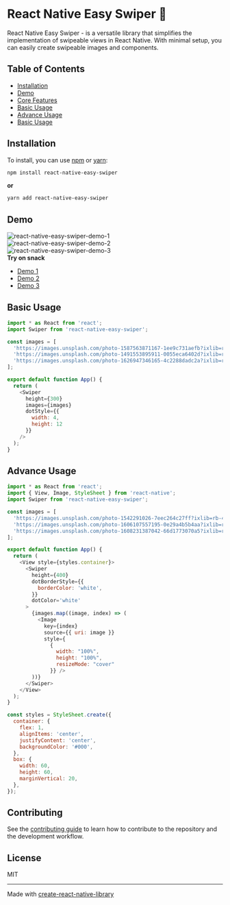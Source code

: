 # React Native Easy Swiper 🚀

React Native Easy Swiper - is a versatile library that simplifies the implementation of swipeable views in React Native. With minimal setup, you can easily create swipeable images and components.

## Table of Contents
- [Installation](https://github.com/K-H-Rayhan/react-native-easy-swiper#installation)
- [Demo](https://github.com/K-H-Rayhan/react-native-easy-swiper#demo)
- [Core Features](https://github.com/K-H-Rayhan/react-native-easy-swiper#core-features)
- [Basic Usage](https://github.com/K-H-Rayhan/react-native-easy-swiper#basic-usage)
- [Advance Usage](https://github.com/K-H-Rayhan/react-native-easy-swiper#advance-usage)
- [Basic Usage](https://github.com/K-H-Rayhan/react-native-easy-swiper#basic-usage)

## Installation
To install, you can use [npm](https://www.npmjs.com/) or [yarn](https://yarnpkg.com/):
```sh
npm install react-native-easy-swiper
```
**or**
```sh
yarn add react-native-easy-swiper
```
## Demo

![react-native-easy-swiper-demo-1](https://user-images.githubusercontent.com/83538046/231947848-63e7c521-1f9a-4c8e-8e6d-14482bb28282.gif)&nbsp;&nbsp;&nbsp;&nbsp;&nbsp;&nbsp;
![react-native-easy-swiper-demo-2](https://user-images.githubusercontent.com/83538046/231947873-c5fa9b5f-0811-4aa0-a7ea-02f83fb02e37.gif)&nbsp;&nbsp;&nbsp;&nbsp;&nbsp;&nbsp;
![react-native-easy-swiper-demo-3](https://user-images.githubusercontent.com/83538046/231947883-085822a7-19dc-4b61-a938-6ef8dcfd426f.gif)
<br />
**Try on snack**
- [Demo 1](https://snack.expo.dev/@rayhan122/react-native-easy-swiper-demo-1)
- [Demo 2](https://snack.expo.dev/@rayhan122/react-native-easy-swiper-demo-2)
- [Demo 3](https://snack.expo.dev/@rayhan122/react-native-easy-swiper-demo-3)


## Basic Usage

```js
import * as React from 'react';
import Swiper from 'react-native-easy-swiper';

const images = [
  'https://images.unsplash.com/photo-1587563871167-1ee9c731aefb?ixlib=rb-4.0.3&ixid=MnwxMjA3fDB8MHxwaG90by1wYWdlfHx8fGVufDB8fHx8&auto=format&fit=crop&w=1431&q=80',
  'https://images.unsplash.com/photo-1491553895911-0055eca6402d?ixlib=rb-4.0.3&ixid=MnwxMjA3fDB8MHxwaG90by1wYWdlfHx8fGVufDB8fHx8&auto=format&fit=crop&w=880&q=80',
  'https://images.unsplash.com/photo-1626947346165-4c2288dadc2a?ixlib=rb-4.0.3&ixid=MnwxMjA3fDB8MHxwaG90by1wYWdlfHx8fGVufDB8fHx8&auto=format&fit=crop&w=1470&q=80',
];

export default function App() {
  return (
    <Swiper
      height={300}
      images={images}
      dotStyle={{
        width: 4,
        height: 12
      }}
    />
  );
}
```
## Advance Usage

```js
import * as React from 'react';
import { View, Image, StyleSheet } from 'react-native';
import Swiper from 'react-native-easy-swiper';

const images = [
  'https://images.unsplash.com/photo-1542291026-7eec264c27ff?ixlib=rb-4.0.3&ixid=MnwxMjA3fDB8MHxwaG90by1wYWdlfHx8fGVufDB8fHx8&auto=format&fit=crop&w=1470&q=80',
  'https://images.unsplash.com/photo-1606107557195-0e29a4b5b4aa?ixlib=rb-4.0.3&ixid=MnwxMjA3fDB8MHxwaG90by1wYWdlfHx8fGVufDB8fHx8&auto=format&fit=crop&w=764&q=80',
  'https://images.unsplash.com/photo-1608231387042-66d1773070a5?ixlib=rb-4.0.3&ixid=MnwxMjA3fDB8MHxwaG90by1wYWdlfHx8fGVufDB8fHx8&auto=format&fit=crop&w=1374&q=80',
];

export default function App() {
  return (
    <View style={styles.container}>
      <Swiper
        height={400}
        dotBorderStyle={{
          borderColor: 'white',
        }}
        dotColor='white'
      >
        {images.map((image, index) => (
          <Image
            key={index}
            source={{ uri: image }}
            style={
              {
                width: "100%",
                height: "100%",
                resizeMode: "cover"
              }} />
        ))}
      </Swiper>
    </View>
  );
}

const styles = StyleSheet.create({
  container: {
    flex: 1,
    alignItems: 'center',
    justifyContent: 'center',
    backgroundColor: '#000',
  },
  box: {
    width: 60,
    height: 60,
    marginVertical: 20,
  },
});
```

## Contributing

See the [contributing guide](CONTRIBUTING.md) to learn how to contribute to the repository and the development workflow.

## License

MIT

---

Made with [create-react-native-library](https://github.com/callstack/react-native-builder-bob)
